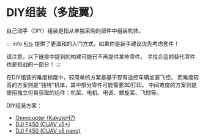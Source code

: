 # DIY组装（多旋翼）

自己动手（DIY）组装是指从单独采购的部件中组装机体。

::: info
[Kits](../frames_multicopter/kits.md) 提供了更温和的入门方式，如果你是新手建议优先考虑套件！

请注意，以下链接中提到的构建可能已不再提供某些零件。
寻找合适的替代零件也是挑战的一部分！
:::

在DIY组装的难度梯度中，较简单的方案是基于现有遥控车辆加装飞控。
而难度较高的方案则是"独特"机体，其中部分零件可能需要3D打印。
中间难度的方案则是使用独立但易获取的组件：机架、电机、电调、螺旋桨、飞控等。

DIY组装方案：

- [Omnicopter (KakuteH7)](../frames_multicopter/omnicopter.md)
- [DJI F450 (CUAV v5+)](../frames_multicopter/dji_f450_cuav_5plus.md)
- [DJI F450 (CUAV v5 nano)](../frames_multicopter/dji_f450_cuav_5nano.md)